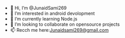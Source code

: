 - 👋 Hi, I’m @JunaidSami269
- 👀 I’m interested in android devolopment
- 🌱 I’m currently learning Node.js
- 💞️ I’m looking to collaborate on opensource projects
- 📫 Recch me here:Junaidsami269@gmail.com

<!---
JunaidSami269/JunaidSami269 is a ✨ special ✨ repository because its `README.md` (this file) appears on your GitHub profile.
You can click the Preview link to take a look at your changes.
--->
